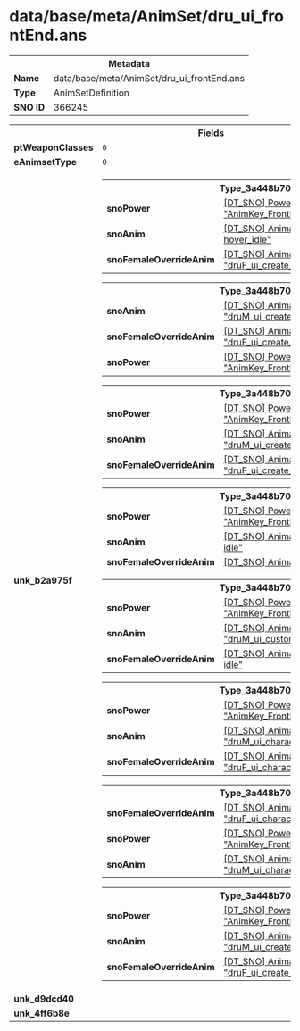 <h1>data/base/meta/AnimSet/dru_ui_frontEnd.ans</h1><table><tr><th colspan="100%">Metadata</th></tr><tr><td><b>Name</b></td><td>data/base/meta/AnimSet/dru_ui_frontEnd.ans</td></tr><tr><td><b>Type</b></td><td>AnimSetDefinition</td></tr><tr><td><b>SNO ID</b></td><td>366245</td></tr></table>

<table><tr><th colspan="100%">Fields</th></tr><tr><td><b>ptWeaponClasses</b></td><td><code>0</code>
</td></tr><tr><td><b>eAnimsetType</b></td><td><code>0</code></td></tr><tr><td><b>unk_b2a975f</b></td><td><table><tr><th colspan="100%">Type_3a448b70</th></tr><tr><td><b>snoPower</b></td><td><a href="..\Power\AnimKey_FrontEnd_Create_look_idle.pow">[DT_SNO] Power: "AnimKey_FrontEnd_Create_look_idle"</a></td></tr><tr><td><b>snoAnim</b></td><td><a href="..\Anim\druM_ui_create_ hover_idle.ani">[DT_SNO] Animation: "druM_ui_create_ hover_idle"</a></td></tr><tr><td><b>snoFemaleOverrideAnim</b></td><td><a href="..\Anim\druF_ui_create_hover_idle.ani">[DT_SNO] Animation: "druF_ui_create_hover_idle"</a></td></tr></table>


<table><tr><th colspan="100%">Type_3a448b70</th></tr><tr><td><b>snoAnim</b></td><td><a href="..\Anim\druM_ui_create_hover_intro.ani">[DT_SNO] Animation: "druM_ui_create_hover_intro"</a></td></tr><tr><td><b>snoFemaleOverrideAnim</b></td><td><a href="..\Anim\druF_ui_create_hover_intro.ani">[DT_SNO] Animation: "druF_ui_create_hover_intro"</a></td></tr><tr><td><b>snoPower</b></td><td><a href="..\Power\AnimKey_FrontEnd_Create_look_intro.pow">[DT_SNO] Power: "AnimKey_FrontEnd_Create_look_intro"</a></td></tr></table>


<table><tr><th colspan="100%">Type_3a448b70</th></tr><tr><td><b>snoPower</b></td><td><a href="..\Power\AnimKey_FrontEnd_Create_look_outro.pow">[DT_SNO] Power: "AnimKey_FrontEnd_Create_look_outro"</a></td></tr><tr><td><b>snoAnim</b></td><td><a href="..\Anim\druM_ui_create_hover_outro.ani">[DT_SNO] Animation: "druM_ui_create_hover_outro"</a></td></tr><tr><td><b>snoFemaleOverrideAnim</b></td><td><a href="..\Anim\druF_ui_create_hover_outro.ani">[DT_SNO] Animation: "druF_ui_create_hover_outro"</a></td></tr></table>


<table><tr><th colspan="100%">Type_3a448b70</th></tr><tr><td><b>snoPower</b></td><td><a href="..\Power\AnimKey_FrontEnd_Create_unalert_idle.pow">[DT_SNO] Power: "AnimKey_FrontEnd_Create_unalert_idle"</a></td></tr><tr><td><b>snoAnim</b></td><td><a href="..\Anim\druM_ui_create_ idle.ani">[DT_SNO] Animation: "druM_ui_create_ idle"</a></td></tr><tr><td><b>snoFemaleOverrideAnim</b></td><td><a href="..\Anim\druF_ui_create_idle.ani">[DT_SNO] Animation: "druF_ui_create_idle"</a></td></tr></table>


<table><tr><th colspan="100%">Type_3a448b70</th></tr><tr><td><b>snoPower</b></td><td><a href="..\Power\AnimKey_FrontEnd_Custom.pow">[DT_SNO] Power: "AnimKey_FrontEnd_Custom"</a></td></tr><tr><td><b>snoAnim</b></td><td><a href="..\Anim\druM_ui_custom_idle.ani">[DT_SNO] Animation: "druM_ui_custom_idle"</a></td></tr><tr><td><b>snoFemaleOverrideAnim</b></td><td><a href="..\Anim\druF_ui_custom idle.ani">[DT_SNO] Animation: "druF_ui_custom idle"</a></td></tr></table>


<table><tr><th colspan="100%">Type_3a448b70</th></tr><tr><td><b>snoPower</b></td><td><a href="..\Power\AnimKey_FrontEnd_Select_idle.pow">[DT_SNO] Power: "AnimKey_FrontEnd_Select_idle"</a></td></tr><tr><td><b>snoAnim</b></td><td><a href="..\Anim\druM_ui_characterSelect_loop.ani">[DT_SNO] Animation: "druM_ui_characterSelect_loop"</a></td></tr><tr><td><b>snoFemaleOverrideAnim</b></td><td><a href="..\Anim\druF_ui_characterSelect_loop.ani">[DT_SNO] Animation: "druF_ui_characterSelect_loop"</a></td></tr></table>


<table><tr><th colspan="100%">Type_3a448b70</th></tr><tr><td><b>snoFemaleOverrideAnim</b></td><td><a href="..\Anim\druF_ui_characterSelect_intro.ani">[DT_SNO] Animation: "druF_ui_characterSelect_intro"</a></td></tr><tr><td><b>snoPower</b></td><td><a href="..\Power\AnimKey_FrontEnd_Select_intro.pow">[DT_SNO] Power: "AnimKey_FrontEnd_Select_intro"</a></td></tr><tr><td><b>snoAnim</b></td><td><a href="..\Anim\druM_ui_characterSelect_intro.ani">[DT_SNO] Animation: "druM_ui_characterSelect_intro"</a></td></tr></table>


<table><tr><th colspan="100%">Type_3a448b70</th></tr><tr><td><b>snoPower</b></td><td><a href="..\Power\AnimKey_FrontEnd_Create_unalert_fidget.pow">[DT_SNO] Power: "AnimKey_FrontEnd_Create_unalert_fidget"</a></td></tr><tr><td><b>snoAnim</b></td><td><a href="..\Anim\druM_ui_create_fidget_pet.ani">[DT_SNO] Animation: "druM_ui_create_fidget_pet"</a></td></tr><tr><td><b>snoFemaleOverrideAnim</b></td><td><a href="..\Anim\druF_ui_create_fidget_pet.ani">[DT_SNO] Animation: "druF_ui_create_fidget_pet"</a></td></tr></table>


</td></tr><tr><td><b>unk_d9dcd40</b></td><td></td></tr><tr><td><b>unk_4ff6b8e</b></td><td></td></tr></table>

